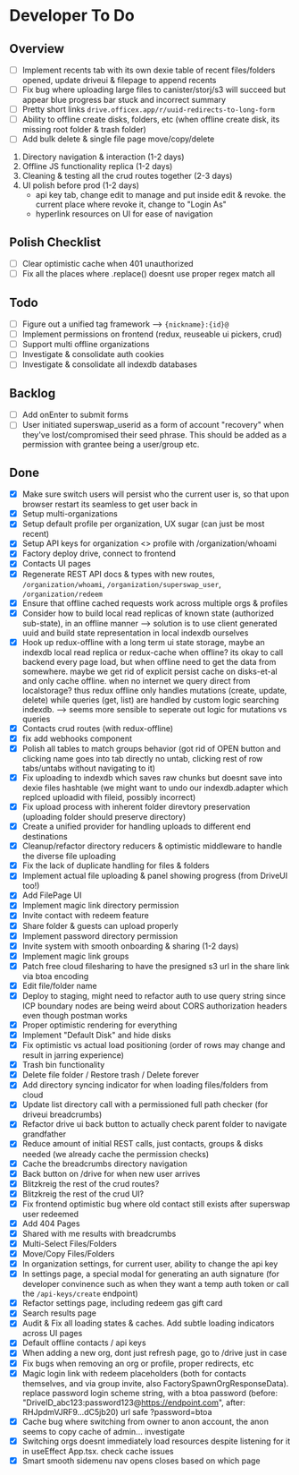 # Developer To Do

## Overview

- [ ] Implement recents tab with its own dexie table of recent files/folders opened, update driveui & filepage to append recents
- [ ] Fix bug where uploading large files to canister/storj/s3 will succeed but appear blue progress bar stuck and incorrect summary
- [ ] Pretty short links `drive.officex.app/r/uuid-redirects-to-long-form`
- [ ] Ability to offline create disks, folders, etc (when offline create disk, its missing root folder & trash folder)
- [ ] Add bulk delete & single file page move/copy/delete

1. Directory navigation & interaction (1-2 days)
1. Offline JS functionality replica (1-2 days)
1. Cleaning & testing all the crud routes together (2-3 days)
1. UI polish before prod (1-2 days)
   - api key tab, change edit to manage and put inside edit & revoke. the current place where revoke it, change to "Login As"
   - hyperlink resources on UI for ease of navigation

## Polish Checklist

- [ ] Clear optimistic cache when 401 unauthorized
- [ ] Fix all the places where .replace() doesnt use proper regex match all

## Todo

- [ ] Figure out a unified tag framework --> `{nickname}:{id}@`
- [ ] Implement permissions on frontend (redux, reuseable ui pickers, crud)
- [ ] Support multi offline organizations
- [ ] Investigate & consolidate auth cookies
- [ ] Investigate & consolidate all indexdb databases

## Backlog

- [ ] Add onEnter to submit forms
- [ ] User initiated superswap_userid as a form of account "recovery" when they've lost/compromised their seed phrase. This should be added as a permission with grantee being a user/group etc.

## Done

- [x] Make sure switch users will persist who the current user is, so that upon browser restart its seamless to get user back in
- [x] Setup multi-organizations
- [x] Setup default profile per organization, UX sugar (can just be most recent)
- [x] Setup API keys for organization <> profile with /organization/whoami
- [x] Factory deploy drive, connect to frontend
- [x] Contacts UI pages
- [x] Regenerate REST API docs & types with new routes, `/organization/whoami`, `/organization/superswap_user`, `/organization/redeem`
- [x] Ensure that offline cached requests work across multiple orgs & profiles
- [x] Consider how to build local read replicas of known state (authorized sub-state), in an offline manner --> solution is to use client generated uuid and build state representation in local indexdb ourselves
- [x] Hook up redux-offline with a long term ui state storage, maybe an indexdb local read replica or redux-cache when offline? its okay to call backend every page load, but when offline need to get the data from somewhere. maybe we get rid of explicit persist cache on disks-et-al and only cache offline. when no internet we query direct from localstorage? thus redux offline only handles mutations (create, update, delete) while queries (get, list) are handled by custom logic searching indexdb. --> seems more sensible to seperate out logic for mutations vs queries
- [x] Contacts crud routes (with redux-offline)
- [x] fix add webhooks component
- [x] Polish all tables to match groups behavior (got rid of OPEN button and clicking name goes into tab directly no untab, clicking rest of row tabs/untabs without navigating to it)
- [x] Fix uploading to indexdb which saves raw chunks but doesnt save into dexie files hashtable (we might want to undo our indexdb.adapter which replced uploadid with fileid, possibly incorrect)
- [x] Fix upload process with inherent folder direvtory preservation (uploading folder should preserve directory)
- [x] Create a unified provider for handling uploads to different end destinations
- [x] Cleanup/refactor directory reducers & optimistic middleware to handle the diverse file uploading
- [x] Fix the lack of duplicate handling for files & folders
- [x] Implement actual file uploading & panel showing progress (from DriveUI too!)
- [x] Add FilePage UI
- [x] Implement magic link directory permission
- [x] Invite contact with redeem feature
- [x] Share folder & guests can upload properly
- [x] Implement password directory permission
- [x] Invite system with smooth onboarding & sharing (1-2 days)
- [x] Implement magic link groups
- [x] Patch free cloud filesharing to have the presigned s3 url in the share link via btoa encoding
- [x] Edit file/folder name
- [x] Deploy to staging, might need to refactor auth to use query string since ICP boundary nodes are being weird about CORS authorization headers even though postman works
- [x] Proper optimistic rendering for everything
- [x] Implement "Default Disk" and hide disks
- [x] Fix optimistic vs actual load positioning (order of rows may change and result in jarring experience)
- [x] Trash bin functionality
- [x] Delete file folder / Restore trash / Delete forever
- [x] Add directory syncing indicator for when loading files/folders from cloud
- [x] Update list directory call with a permissioned full path checker (for driveui breadcrumbs)
- [x] Refactor drive ui back button to actually check parent folder to navigate grandfather
- [x] Reduce amount of initial REST calls, just contacts, groups & disks needed (we already cache the permission checks)
- [x] Cache the breadcrumbs directory navigation
- [x] Back button on /drive for when new user arrives
- [x] Blitzkreig the rest of the crud routes?
- [x] Blitzkreig the rest of the crud UI?
- [x] Fix frontend optimistic bug where old contact still exists after superswap user redeemed
- [x] Add 404 Pages
- [x] Shared with me results with breadcrumbs
- [x] Multi-Select Files/Folders
- [x] Move/Copy Files/Folders
- [x] In organization settings, for current user, ability to change the api key
- [x] In settings page, a special modal for generating an auth signature (for developer convinence such as when they want a temp auth token or call the `/api-keys/create` endpoint)
- [x] Refactor settings page, including redeem gas gift card
- [x] Search results page
- [x] Audit & Fix all loading states & caches. Add subtle loading indicators across UI pages
- [x] Default offline contacts / api keys
- [x] When adding a new org, dont just refresh page, go to /drive just in case
- [x] Fix bugs when removing an org or profile, proper redirects, etc
- [x] Magic login link with redeem placeholders (both for contacts themselves, and via group invite, also FactorySpawnOrgResponseData). replace password login scheme string, with a btoa password (before: "DriveID_abc123:password123@https://endpoint.com", after: RHJpdmVJRF9...dC5jb20) url safe ?password=btoa
- [x] Cache bug where switching from owner to anon account, the anon seems to copy cache of admin... investigate
- [x] Switching orgs doesnt immediately load resources despite listening for it in useEffect App.tsx. check cache issues
- [x] Smart smooth sidemenu nav opens closes based on which page
